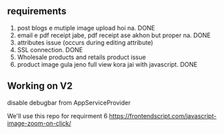 ## requirements
1) post blogs e mutiple image upload hoi na. DONE
2) email e pdf receipt jabe, pdf receipt ase akhon but proper na. DONE
3) attributes issue (occurs during editing attribute)
4) SSL connection. DONE
5) Wholesale products and retails product issue
6) product image gula jeno full view kora jai with javascript. DONE

## Working on V2
disable debugbar from AppServiceProvider

We'll use this repo for requirment 6 https://frontendscript.com/javascript-image-zoom-on-click/